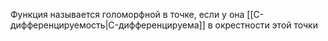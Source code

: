 Функция называется голоморфной в точке, если у она [[C-дифференцируемость|C-дифференцируема]] в окрестности  этой точки